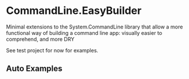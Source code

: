 # CommandLine.EasyBuilder

Minimal extensions to the System.CommandLine library that allow a more functional way of building a command line app: visually easier to comprehend, and more DRY

See test project for now for examples.

## Auto Examples


